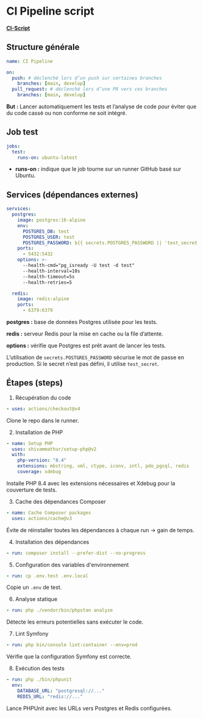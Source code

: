 # CI Pipeline script

**[CI-Script](/Agorafolk-CI-CD-Documentation/.github/workflows/ci.yml)**

## Structure générale

```yaml
name: CI Pipeline

on:
  push: # déclenché lors d’un push sur certaines branches
    branches: [main, develop]
  pull_request: # déclenché lors d’une PR vers ces branches
    branches: [main, develop]
```

**But :** Lancer automatiquement les tests et l’analyse de code pour éviter que du code cassé ou non conforme ne soit intégré.

## Job test

```yaml
jobs:
  test:
    runs-on: ubuntu-latest
```

- **runs-on :** indique que le job tourne sur un runner GitHub basé sur Ubuntu.

## Services (dépendances externes)

```yaml
services:
  postgres:
    image: postgres:16-alpine
    env:
      POSTGRES_DB: test
      POSTGRES_USER: test
      POSTGRES_PASSWORD: ${{ secrets.POSTGRES_PASSWORD || 'test_secret' }}
    ports:
      - 5432:5432
    options: >-
      --health-cmd="pg_isready -U test -d test"
      --health-interval=10s
      --health-timeout=5s
      --health-retries=5

  redis:
    image: redis:alpine
    ports:
      - 6379:6379
```

**postgres :** base de données Postgres utilisée pour les tests.

**redis :** serveur Redis pour la mise en cache ou la file d’attente.

**options :** vérifie que Postgres est prêt avant de lancer les tests.

L’utilisation de `secrets.POSTGRES_PASSWORD` sécurise le mot de passe en production. Si le secret n’est pas défini, il utilise `test_secret`.

## Étapes (steps)

1. Récupération du code

```yaml
- uses: actions/checkout@v4
```

Clone le repo dans le runner.

2. Installation de PHP

```yaml
- name: Setup PHP
  uses: shivammathur/setup-php@v2
  with:
    php-version: "8.4"
    extensions: mbstring, xml, ctype, iconv, intl, pdo_pgsql, redis
    coverage: xdebug
```

Installe PHP 8.4 avec les extensions nécessaires et Xdebug pour la couverture de tests.

3. Cache des dépendances Composer

```yaml
- name: Cache Composer packages
  uses: actions/cache@v3
```

Évite de réinstaller toutes les dépendances à chaque run → gain de temps.

4. Installation des dépendances

```yaml
- run: composer install --prefer-dist --no-progress
```

5. Configuration des variables d'environnement

```yaml
- run: cp .env.test .env.local
```

Copie un `.env` de test.

6. Analyse statique

```yaml
- run: php ./vendor/bin/phpstan analyze
```

Détecte les erreurs potentielles sans exécuter le code.

7. Lint Symfony

```yaml
- run: php bin/console lint:container --env=prod
```

Vérifie que la configuration Symfony est correcte.

8. Exécution des tests

```yaml
- run: php ./bin/phpunit
  env:
    DATABASE_URL: "postgresql://..."
    REDIS_URL: "redis://..."
```

Lance PHPUnit avec les URLs vers Postgres et Redis configurées.
